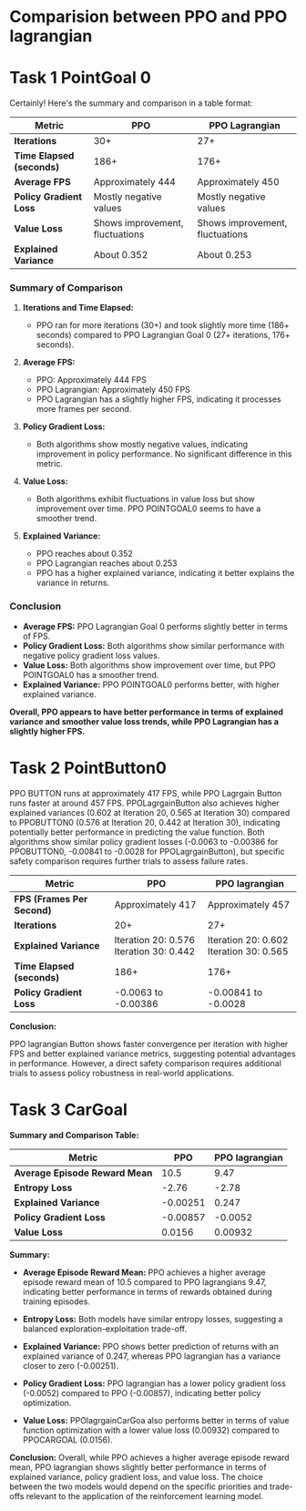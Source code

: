 # Comparision between PPO and PPO lagrangian

# Task 1 PointGoal 0

Certainly! Here's the summary and comparison in a table format:

| Metric                     | PPO                             | PPO Lagrangian                  |
|----------------------------|---------------------------------|---------------------------------|
| **Iterations**             | 30+                             | 27+                             |
| **Time Elapsed (seconds)** | 186+                            | 176+                            |
| **Average FPS**            | Approximately 444               | Approximately 450               |
| **Policy Gradient Loss**   | Mostly negative values          | Mostly negative values          |
| **Value Loss**             | Shows improvement, fluctuations | Shows improvement, fluctuations |
| **Explained Variance**     | About 0.352                     | About 0.253                     |

### Summary of Comparison

1. **Iterations and Time Elapsed:**
   - PPO ran for more iterations (30+) and took slightly more time (186+ seconds) compared to PPO Lagrangian Goal 0 (27+ iterations, 176+ seconds).

2. **Average FPS:**
   - PPO: Approximately 444 FPS
   - PPO Lagrangian: Approximately 450 FPS
   - PPO Lagrangian has a slightly higher FPS, indicating it processes more frames per second.

3. **Policy Gradient Loss:**
   - Both algorithms show mostly negative values, indicating improvement in policy performance. No significant difference in this metric.

4. **Value Loss:**
   - Both algorithms exhibit fluctuations in value loss but show improvement over time. PPO POINTGOAL0 seems to have a smoother trend.

5. **Explained Variance:**
   - PPO reaches about 0.352
   - PPO Lagrangian reaches about 0.253
   - PPO has a higher explained variance, indicating it better explains the variance in returns.

### Conclusion

- **Average FPS:** PPO Lagrangian Goal 0 performs slightly better in terms of FPS.
- **Policy Gradient Loss:** Both algorithms show similar performance with negative policy gradient loss values.
- **Value Loss:** Both algorithms show improvement over time, but PPO POINTGOAL0 has a smoother trend.
- **Explained Variance:** PPO POINTGOAL0 performs better, with higher explained variance.

**Overall, PPO appears to have better performance in terms of explained variance and smoother value loss trends, while PPO Lagrangian has a slightly higher FPS.**

# Task 2 PointButton0

PPO BUTTON runs at approximately 417 FPS, while PPO Lagrgain Button runs faster at around 457 FPS. PPOLagrgainButton also achieves higher explained variances (0.602 at Iteration 20, 0.565 at Iteration 30) compared to PPOBUTTON0 (0.576 at Iteration 20, 0.442 at Iteration 30), indicating potentially better performance in predicting the value function. Both algorithms show similar policy gradient losses (-0.0063 to -0.00386 for PPOBUTTON0, -0.00841 to -0.0028 for PPOLagrgainButton), but specific safety comparison requires further trials to assess failure rates.

| Metric                     | PPO                             | PPO lagrangian               |
|----------------------------|---------------------------------|---------------------------------|
| **FPS (Frames Per Second)** | Approximately 417               | Approximately 457               |
| **Iterations**             | 20+                             | 27+                             |
| **Explained Variance**     | Iteration 20: 0.576<br>Iteration 30: 0.442 | Iteration 20: 0.602<br>Iteration 30: 0.565 |
| **Time Elapsed (seconds)** | 186+                            | 176+                            |
| **Policy Gradient Loss**   | -0.0063 to -0.00386             | -0.00841 to -0.0028             |

**Conclusion:**

PPO lagrangian Button shows faster convergence per iteration with higher FPS and better explained variance metrics, suggesting potential advantages in performance. However, a direct safety comparison requires additional trials to assess policy robustness in real-world applications.


# Task 3 CarGoal 

**Summary and Comparison Table:**

| Metric                     | PPO                             |  PPO lagrangian                    |
|----------------------------|---------------------------------|---------------------------------|
| **Average Episode Reward Mean** | 10.5                            | 9.47                            |
| **Entropy Loss**            | -2.76                           | -2.78                           |
| **Explained Variance**      |-0.00251                           | 0.247                         |
| **Policy Gradient Loss**    | -0.00857                         | -0.0052                        |
| **Value Loss**              | 0.0156                         | 0.00932                          |

**Summary:**

- **Average Episode Reward Mean:** PPO  achieves a higher average episode reward mean of 10.5 compared to PPO lagrangians 9.47, indicating better performance in terms of rewards obtained during training episodes.
  
- **Entropy Loss:** Both models have similar entropy losses, suggesting a balanced exploration-exploitation trade-off.
  
- **Explained Variance:** PPO  shows better prediction of returns with an explained variance of 0.247, whereas PPO lagrangian has a variance closer to zero (-0.00251).
  
- **Policy Gradient Loss:** PPO lagrangian has a lower policy gradient loss (-0.0052) compared to PPO  (-0.00857), indicating better policy optimization.
  
- **Value Loss:** PPOlagrgainCarGoa also performs better in terms of value function optimization with a lower value loss (0.00932) compared to PPOCARGOAL (0.0156).

**Conclusion:** Overall, while PPO  achieves a higher average episode reward mean, PPO lagrangian shows slightly better performance in terms of explained variance, policy gradient loss, and value loss. The choice between the two models would depend on the specific priorities and trade-offs relevant to the application of the reinforcement learning model.

